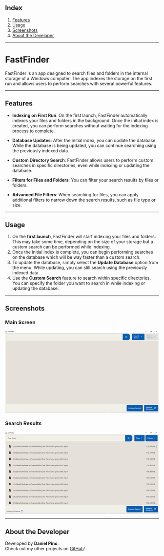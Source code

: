 ## Index

1. [Features](#features)
2. [Usage](#usage)
3. [Screenshots](#screenshots)
4. [About the Developer](#about-the-developer)
---

# FastFinder

FastFinder is an app designed to search files and folders in the internal storage of a Windows computer. The app indexes the storage on the first run and allows users to perform searches with several powerful features.

---

## Features

- **Indexing on First Run**: On the first launch, FastFinder automatically indexes your files and folders in the background. Once the initial index is created, you can perform searches without waiting for the indexing process to complete.
  
- **Database Updates**: After the initial index, you can update the database. While the database is being updated, you can continue searching using the previously indexed data.

- **Custom Directory Search**: FastFinder allows users to perform custom searches in specific directories, even while indexing or updating the database.

- **Filters for Files and Folders**: You can filter your search results by files or folders.

- **Advanced File Filters**: When searching for files, you can apply additional filters to narrow down the search results, such as file type or size.

---

## Usage

1. On the **first launch**, FastFinder will start indexing your files and folders. This may take some time, depending on the size of your storage but a custom search can be performed while indexing.
2. Once the initial index is complete, you can begin performing searches on the database which will be way faster than a custom search.
3. To update the database, simply select the **Update Database** option from the menu. While updating, you can still search using the previously indexed data.
4. Use the **Custom Search** feature to search within specific directories. You can specify the folder you want to search in while indexing or updating the database.

---

## Screenshots

### Main Screen

![Main Screen](images/main.PNG)

### Search Results

![Search Results](images/search-results.PNG)

---
## About the Developer

Developed by **Daniel Pino**.  
Check out my other projects on [GitHub](https://github.com/Daniel-Pino-2000)!  
